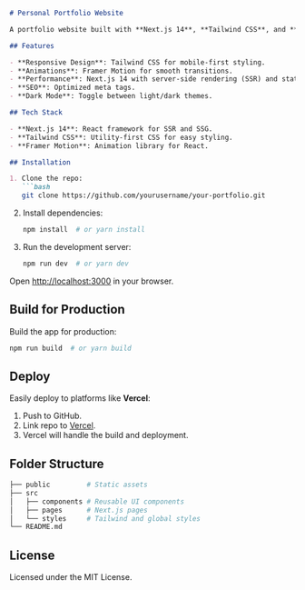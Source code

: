 ```markdown
# Personal Portfolio Website

A portfolio website built with **Next.js 14**, **Tailwind CSS**, and **Framer Motion** to showcase projects, skills, and experiences with a focus on responsiveness and smooth animations.

## Features

- **Responsive Design**: Tailwind CSS for mobile-first styling.
- **Animations**: Framer Motion for smooth transitions.
- **Performance**: Next.js 14 with server-side rendering (SSR) and static site generation (SSG).
- **SEO**: Optimized meta tags.
- **Dark Mode**: Toggle between light/dark themes.

## Tech Stack

- **Next.js 14**: React framework for SSR and SSG.
- **Tailwind CSS**: Utility-first CSS for easy styling.
- **Framer Motion**: Animation library for React.

## Installation

1. Clone the repo:
   ```bash
   git clone https://github.com/yourusername/your-portfolio.git
   ```
2. Install dependencies:
   ```bash
   npm install  # or yarn install
   ```
3. Run the development server:
   ```bash
   npm run dev  # or yarn dev
   ```

Open [http://localhost:3000](http://localhost:3000) in your browser.

## Build for Production

Build the app for production:
```bash
npm run build  # or yarn build
```

## Deploy

Easily deploy to platforms like **Vercel**:
1. Push to GitHub.
2. Link repo to [Vercel](https://vercel.com/).
3. Vercel will handle the build and deployment.

## Folder Structure

```bash
├── public         # Static assets
├── src
│   ├── components # Reusable UI components
│   ├── pages      # Next.js pages
│   └── styles     # Tailwind and global styles
└── README.md
```

## License

Licensed under the MIT License.
```
